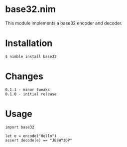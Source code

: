 # base32.nim

This module implements a base32 encoder and decoder.


Installation
============

    $ nimble install base32

Changes
=======

    0.1.1 - minor tweaks
    0.1.0 - initial release

Usage
=====

    import base32

    let e = encode("Hello")
    assert decode(e) == "JBSWY3DP"
